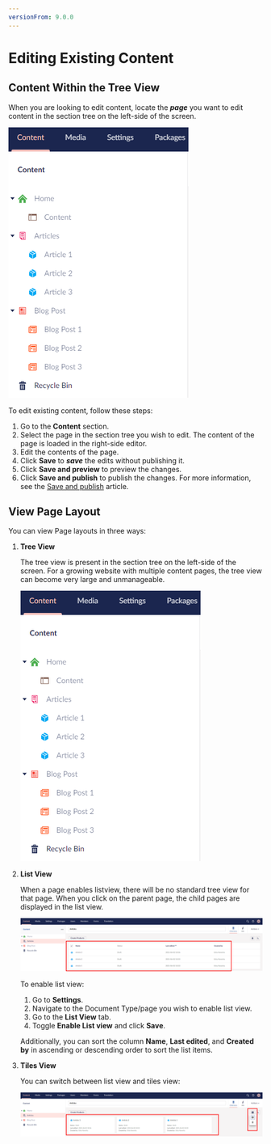 ```yaml
---
versionFrom: 9.0.0
---
```


# Editing Existing Content

## Content Within the Tree View

When you are looking to edit content, locate the ***page*** you want to edit content in the section tree on the left-side of the screen.

![Viewing Pages in Content Section](images/Pick-page-v9.png)

To edit existing content, follow these steps:

1. Go to the **Content** section.
2. Select the page in the section tree you wish to edit. The content of the page is loaded in the right-side editor.
3. Edit the contents of the page.
4. Click **Save** to ***save*** the edits without publishing it.
5. Click **Save and preview** to preview the changes.
6. Click **Save and publish** to publish the changes. For more information, see the [Save and publish](../Creating-Saving-and-Publishing-Content) article.

## View Page Layout

You can view Page layouts in three ways:

1. **Tree View**

    The tree view is present in the section tree on the left-side of the screen. For a growing website with multiple content pages, the tree view can become very large and unmanageable.

    ![Tree View](images/Pick-page-v9.png)

2. **List View**

    When a page enables listview, there will be no standard tree view for that page. When you click on the parent page, the child pages are displayed in the list view.

    ![Shows the regular listview.](images/List-view-v9.png)

    To enable list view:
    1. Go to **Settings**.
    2. Navigate to the Document Type/page you wish to enable list view.
    3. Go to the **List View** tab.
    4. Toggle **Enable List view** and click **Save**.

    Additionally, you can sort the column **Name**, **Last edited**, and **Created by** in ascending or descending order to sort the list items.

3. **Tiles View**

    You can switch between list view and tiles view:

    ![Tiles View.](images/Tiles-View-v9.png)